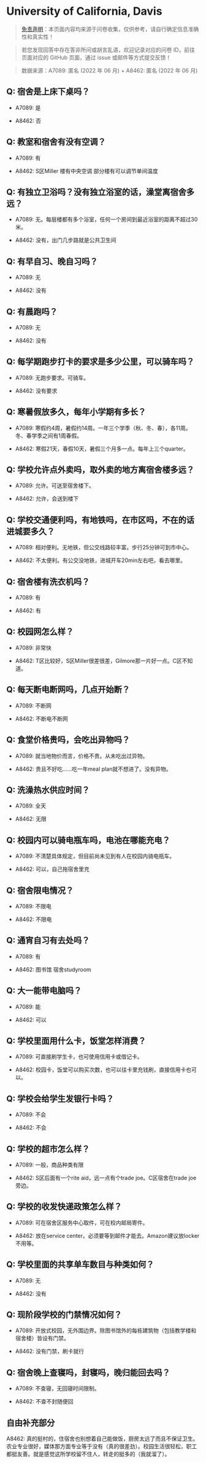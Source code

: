 # University of California, Davis

> [免责声明](https://colleges.chat/#_3)：本页面内容均来源于问卷收集，仅供参考，请自行确定信息准确性和真实性！

> 若您发现回答中存在答非所问或胡言乱语，欢迎记录对应的问卷 ID，前往页面对应的 GitHub 页面，通过 issue 或邮件等方式提交反馈！

> 数据来源：A7089: 匿名 (2022 年 06 月) + A8462: 匿名 (2022 年 06 月)

## Q: 宿舍是上床下桌吗？

- A7089: 是

- A8462: 否

## Q: 教室和宿舍有没有空调？

- A7089: 有

- A8462: S区Miller 楼有中央空调 部分楼有可以调节单间温度

## Q: 有独立卫浴吗？没有独立浴室的话，澡堂离宿舍多远？

- A7089: 无。每层楼都有多个浴室，任何一个房间到最近浴室的距离不超过30米。

- A8462: 没有，出门几步路就是公共卫生间

## Q: 有早自习、晚自习吗？

- A7089: 无

- A8462: 没有

## Q: 有晨跑吗？

- A7089: 无

- A8462: 没有

## Q: 每学期跑步打卡的要求是多少公里，可以骑车吗？

- A7089: 无跑步要求。可骑车。

- A8462: 没有要求

## Q: 寒暑假放多久，每年小学期有多长？

- A7089: 寒假约4周，暑假约14周。一年三个学季（秋、冬、春），各11周。冬、春学季之间有1周春假。

- A8462: 寒假21天，春假10天，暑假三个月多一点。每年上三个quarter。

## Q: 学校允许点外卖吗，取外卖的地方离宿舍楼多远？

- A7089: 允许。可送至宿舍楼下。

- A8462: 允许，会送到楼下

## Q: 学校交通便利吗，有地铁吗，在市区吗，不在的话进城要多久？

- A7089: 相对便利。无地铁，但公交线路较丰富。步行25分钟可到市中心。

- A8462: 不太便利。有公交没地铁，进城开车20min左右吧，看去哪里。

## Q: 宿舍楼有洗衣机吗？

- A7089: 有

- A8462: 有

## Q: 校园网怎么样？

- A7089: 非常快

- A8462: T区比较好，S区Miller很差很差，Gilmore那一片好一点。C区不知道。

## Q: 每天断电断网吗，几点开始断？

- A7089: 不断网

- A8462: 不断电不断网

## Q: 食堂价格贵吗，会吃出异物吗？

- A7089: 就当地物价而言，价格不贵。从未吃出过异物。

- A8462: 贵且不好吃……吃一年meal plan就不想进了。没有异物。

## Q: 洗澡热水供应时间？

- A7089: 全天

- A8462: 无限

## Q: 校园内可以骑电瓶车吗，电池在哪能充电？

- A7089: 不清楚具体规定，但目前尚未见到有人在校园内骑电瓶车。

- A8462: 可以，自己拖宿舍里充

## Q: 宿舍限电情况？

- A7089: 不限电

- A8462: 不限电

## Q: 通宵自习有去处吗？

- A7089: 有

- A8462: 图书馆 宿舍studyroom

## Q: 大一能带电脑吗？

- A7089: 能

- A8462: 可以

## Q: 学校里面用什么卡，饭堂怎样消费？

- A7089: 可直接刷学生卡，也可使用信用卡或借记卡。

- A8462: 校园卡，饭堂可以购买次数，也可以往卡里充钱刷，直接信用卡也可以。

## Q: 学校会给学生发银行卡吗？

- A7089: 不会

- A8462: 不会

## Q: 学校的超市怎么样？

- A7089: 一般，商品种类有限

- A8462: S区后面有一个rite aid，远一点有个trade joe。C区宿舍在trade joe旁边。

## Q: 学校的收发快递政策怎么样？

- A7089: 可在宿舍区服务中心取件，可在校内邮局寄件。

- A8462: 放在service center。必须要等到邮件才能去。Amazon建议放locker不用等。

## Q: 学校里面的共享单车数目与种类如何？

- A7089: 无

- A8462: 没有

## Q: 现阶段学校的门禁情况如何？

- A7089: 开放式校园，无外围边界。除图书馆外的每栋建筑物（包括教学楼和宿舍楼）皆设有门禁。

- A8462: 没有门禁，刷卡就行

## Q: 宿舍晚上查寝吗，封寝吗，晚归能回去吗？

- A7089: 不查寝，无回寝时间限制。

- A8462: 不查不封随便回

## 自由补充部分

A8462: 真的挺村的，住宿舍也别想着自己能做饭，厨房太远了而且不保证卫生。农业专业很好，媒体那方面专业等于没有（真的很差劲）。校园生活很轻松，职工都挺友善。就是感觉这所学校留不住人，转走的挺多的（我就溜了）。